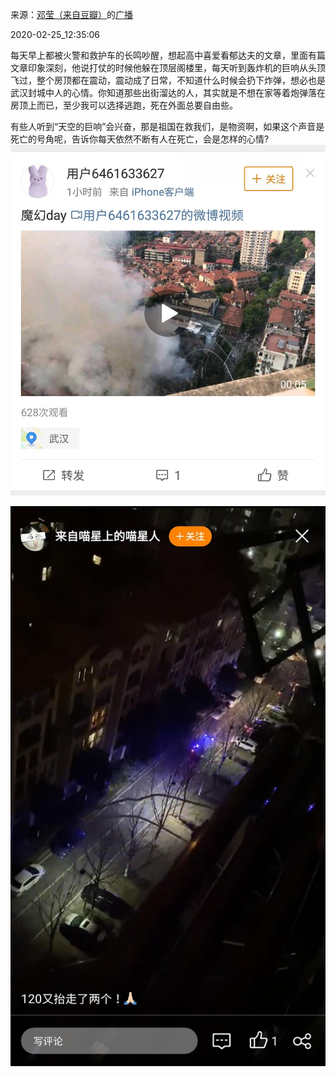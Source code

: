 来源：[邓莹（来自豆瓣）](https://www.douban.com/people/1502959/)的[广播](https://www.douban.com/people/1502959/status/2832264167/)


2020-02-25_12:35:06


每天早上都被火警和救护车的长鸣吵醒，想起高中喜爱看郁达夫的文章，里面有篇文章印象深刻，他说打仗的时候他躲在顶层阁楼里，每天听到轰炸机的巨响从头顶飞过，整个房顶都在震动，震动成了日常，不知道什么时候会扔下炸弹，想必也是武汉封城中人的心情。你知道那些出街溜达的人，其实就是不想在家等着炮弹落在房顶上而已，至少我可以选择逃跑，死在外面总要自由些。

有些人听到“天空的巨响”会兴奋，那是祖国在救我们，是物资啊，如果这个声音是死亡的号角呢，告诉你每天依然不断有人在死亡，会是怎样的心情?
![](./pic/2020-02-25_12:35:06-邓莹的广播1.jpg)  

![](./pic/2020-02-25_12:35:06-邓莹的广播2.jpg)  

